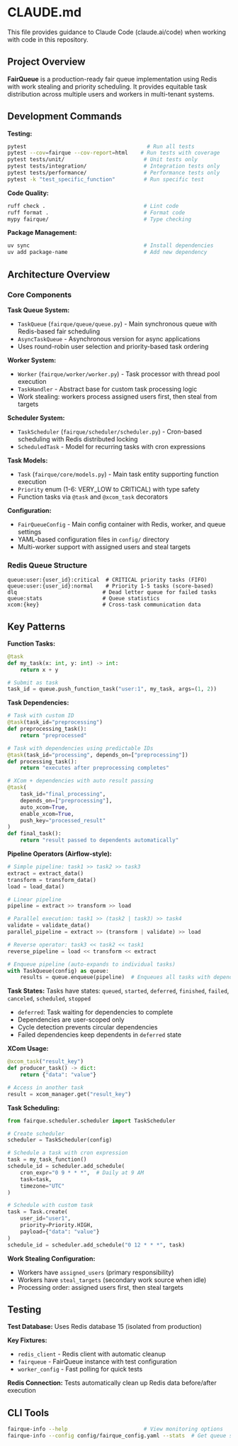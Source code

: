 # CLAUDE.md

This file provides guidance to Claude Code (claude.ai/code) when working with code in this repository.

## Project Overview

**FairQueue** is a production-ready fair queue implementation using Redis with work stealing and priority scheduling. It provides equitable task distribution across multiple users and workers in multi-tenant systems.

## Development Commands

**Testing:**
```bash
pytest                                      # Run all tests
pytest --cov=fairque --cov-report=html    # Run tests with coverage
pytest tests/unit/                         # Unit tests only  
pytest tests/integration/                  # Integration tests only
pytest tests/performance/                  # Performance tests only
pytest -k "test_specific_function"         # Run specific test
```

**Code Quality:**
```bash
ruff check .                               # Lint code
ruff format .                              # Format code
mypy fairque/                              # Type checking
```

**Package Management:**
```bash
uv sync                                    # Install dependencies
uv add package-name                        # Add new dependency
```

## Architecture Overview

### Core Components

**Task Queue System:**
- `TaskQueue` (`fairque/queue/queue.py`) - Main synchronous queue with Redis-based fair scheduling
- `AsyncTaskQueue` - Asynchronous version for async applications
- Uses round-robin user selection and priority-based task ordering

**Worker System:**
- `Worker` (`fairque/worker/worker.py`) - Task processor with thread pool execution
- `TaskHandler` - Abstract base for custom task processing logic
- Work stealing: workers process assigned users first, then steal from targets

**Scheduler System:**
- `TaskScheduler` (`fairque/scheduler/scheduler.py`) - Cron-based scheduling with Redis distributed locking
- `ScheduledTask` - Model for recurring tasks with cron expressions

**Task Models:**
- `Task` (`fairque/core/models.py`) - Main task entity supporting function execution
- `Priority` enum (1-6: VERY_LOW to CRITICAL) with type safety
- Function tasks via `@task` and `@xcom_task` decorators

**Configuration:**
- `FairQueueConfig` - Main config container with Redis, worker, and queue settings
- YAML-based configuration files in `config/` directory
- Multi-worker support with assigned users and steal targets

### Redis Queue Structure
```
queue:user:{user_id}:critical  # CRITICAL priority tasks (FIFO)
queue:user:{user_id}:normal    # Priority 1-5 tasks (score-based)
dlq                           # Dead letter queue for failed tasks
queue:stats                   # Queue statistics
xcom:{key}                    # Cross-task communication data
```

## Key Patterns

**Function Tasks:**
```python
@task
def my_task(x: int, y: int) -> int:
    return x + y

# Submit as task
task_id = queue.push_function_task("user:1", my_task, args=(1, 2))
```

**Task Dependencies:**
```python
# Task with custom ID
@task(task_id="preprocessing")
def preprocessing_task():
    return "preprocessed"

# Task with dependencies using predictable IDs
@task(task_id="processing", depends_on=["preprocessing"])
def processing_task():
    return "executes after preprocessing completes"

# XCom + dependencies with auto result passing
@task(
    task_id="final_processing",
    depends_on=["preprocessing"],
    auto_xcom=True,
    enable_xcom=True,
    push_key="processed_result"
)
def final_task():
    return "result passed to dependents automatically"
```

**Pipeline Operators (Airflow-style):**
```python
# Simple pipeline: task1 >> task2 >> task3
extract = extract_data()
transform = transform_data()
load = load_data()

# Linear pipeline
pipeline = extract >> transform >> load

# Parallel execution: task1 >> (task2 | task3) >> task4
validate = validate_data()
parallel_pipeline = extract >> (transform | validate) >> load

# Reverse operator: task3 << task2 << task1
reverse_pipeline = load << transform << extract

# Enqueue pipeline (auto-expands to individual tasks)
with TaskQueue(config) as queue:
    results = queue.enqueue(pipeline)  # Enqueues all tasks with dependencies
```

**Task States:**
Tasks have states: `queued`, `started`, `deferred`, `finished`, `failed`, `canceled`, `scheduled`, `stopped`
- `deferred`: Task waiting for dependencies to complete
- Dependencies are user-scoped only
- Cycle detection prevents circular dependencies
- Failed dependencies keep dependents in `deferred` state

**XCom Usage:**
```python
@xcom_task("result_key")
def producer_task() -> dict:
    return {"data": "value"}

# Access in another task
result = xcom_manager.get("result_key")
```

**Task Scheduling:**
```python
from fairque.scheduler.scheduler import TaskScheduler

# Create scheduler
scheduler = TaskScheduler(config)

# Schedule a task with cron expression
task = my_task_function()
schedule_id = scheduler.add_schedule(
    cron_expr="0 9 * * *",  # Daily at 9 AM
    task=task,
    timezone="UTC"
)

# Schedule with custom task
task = Task.create(
    user_id="user1",
    priority=Priority.HIGH,
    payload={"data": "value"}
)
schedule_id = scheduler.add_schedule("0 12 * * *", task)
```

**Work Stealing Configuration:**
- Workers have `assigned_users` (primary responsibility)  
- Workers have `steal_targets` (secondary work source when idle)
- Processing order: assigned users first, then steal targets

## Testing

**Test Database:** Uses Redis database 15 (isolated from production)

**Key Fixtures:**
- `redis_client` - Redis client with automatic cleanup
- `fairqueue` - FairQueue instance with test configuration
- `worker_config` - Fast polling for quick tests

**Redis Connection:** Tests automatically clean up Redis data before/after execution

## CLI Tools

```bash
fairque-info --help                        # View monitoring options
fairque-info --config config/fairque_config.yaml --stats  # Get queue statistics
```